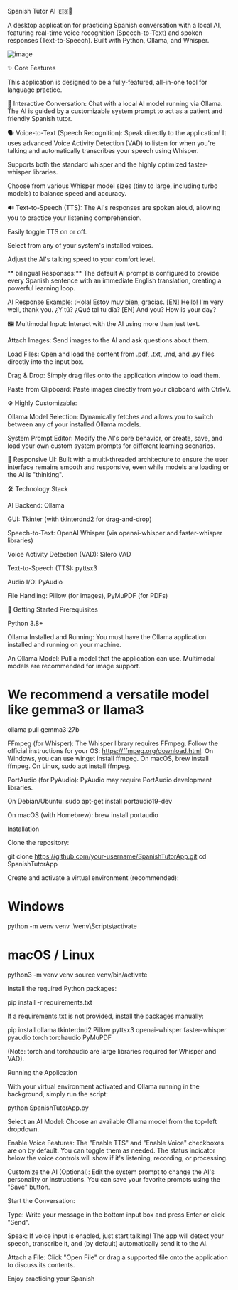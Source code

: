 Spanish Tutor AI 🇪🇸🤖

A desktop application for practicing Spanish conversation with a local AI, featuring real-time voice recognition (Speech-to-Text) and spoken responses (Text-to-Speech). Built with Python, Ollama, and Whisper.

![image](https://github.com/user-attachments/assets/9d33302f-6c15-46cf-8cce-8425f925488f)


✨ Core Features

This application is designed to be a fully-featured, all-in-one tool for language practice.

💬 Interactive Conversation: Chat with a local AI model running via Ollama. The AI is guided by a customizable system prompt to act as a patient and friendly Spanish tutor.

🗣️ Voice-to-Text (Speech Recognition): Speak directly to the application! It uses advanced Voice Activity Detection (VAD) to listen for when you're talking and automatically transcribes your speech using Whisper.

Supports both the standard whisper and the highly optimized faster-whisper libraries.

Choose from various Whisper model sizes (tiny to large, including turbo models) to balance speed and accuracy.

🔊 Text-to-Speech (TTS): The AI's responses are spoken aloud, allowing you to practice your listening comprehension.

Easily toggle TTS on or off.

Select from any of your system's installed voices.

Adjust the AI's talking speed to your comfort level.

** bilingual Responses:** The default AI prompt is configured to provide every Spanish sentence with an immediate English translation, creating a powerful learning loop.

AI Response Example:
¡Hola! Estoy muy bien, gracias.
[EN] Hello! I'm very well, thank you.
¿Y tú? ¿Qué tal tu día?
[EN] And you? How is your day?

🖼️ Multimodal Input: Interact with the AI using more than just text.

Attach Images: Send images to the AI and ask questions about them.

Load Files: Open and load the content from .pdf, .txt, .md, and .py files directly into the input box.

Drag & Drop: Simply drag files onto the application window to load them.

Paste from Clipboard: Paste images directly from your clipboard with Ctrl+V.

⚙️ Highly Customizable:

Ollama Model Selection: Dynamically fetches and allows you to switch between any of your installed Ollama models.

System Prompt Editor: Modify the AI's core behavior, or create, save, and load your own custom system prompts for different learning scenarios.

🚀 Responsive UI: Built with a multi-threaded architecture to ensure the user interface remains smooth and responsive, even while models are loading or the AI is "thinking".

🛠️ Technology Stack

AI Backend: Ollama

GUI: Tkinter (with tkinterdnd2 for drag-and-drop)

Speech-to-Text: OpenAI Whisper (via openai-whisper and faster-whisper libraries)

Voice Activity Detection (VAD): Silero VAD

Text-to-Speech (TTS): pyttsx3

Audio I/O: PyAudio

File Handling: Pillow (for images), PyMuPDF (for PDFs)

🏁 Getting Started
Prerequisites

Python 3.8+

Ollama Installed and Running: You must have the Ollama application installed and running on your machine.

An Ollama Model: Pull a model that the application can use. Multimodal models are recommended for image support.

# We recommend a versatile model like gemma3 or llama3
ollama pull gemma3:27b


FFmpeg (for Whisper): The Whisper library requires FFmpeg. Follow the official instructions for your OS: https://ffmpeg.org/download.html. On Windows, you can use winget install ffmpeg. On macOS, brew install ffmpeg. On Linux, sudo apt install ffmpeg.

PortAudio (for PyAudio): PyAudio may require PortAudio development libraries.

On Debian/Ubuntu: sudo apt-get install portaudio19-dev

On macOS (with Homebrew): brew install portaudio

Installation

Clone the repository:

git clone https://github.com/your-username/SpanishTutorApp.git
cd SpanishTutorApp


Create and activate a virtual environment (recommended):

# Windows
python -m venv venv
.\venv\Scripts\activate

# macOS / Linux
python3 -m venv venv
source venv/bin/activate

Install the required Python packages:

pip install -r requirements.txt

If a requirements.txt is not provided, install the packages manually:

pip install ollama tkinterdnd2 Pillow pyttsx3 openai-whisper faster-whisper pyaudio torch torchaudio PyMuPDF

(Note: torch and torchaudio are large libraries required for Whisper and VAD).

Running the Application

With your virtual environment activated and Ollama running in the background, simply run the script:

python SpanishTutorApp.py

Select an AI Model: Choose an available Ollama model from the top-left dropdown.

Enable Voice Features: The "Enable TTS" and "Enable Voice" checkboxes are on by default. You can toggle them as needed. The status indicator below the voice controls will show if it's listening, recording, or processing.

Customize the AI (Optional): Edit the system prompt to change the AI's personality or instructions. You can save your favorite prompts using the "Save" button.

Start the Conversation:

Type: Write your message in the bottom input box and press Enter or click "Send".

Speak: If voice input is enabled, just start talking! The app will detect your speech, transcribe it, and (by default) automatically send it to the AI.

Attach a File: Click "Open File" or drag a supported file onto the application to discuss its contents.

Enjoy practicing your Spanish

